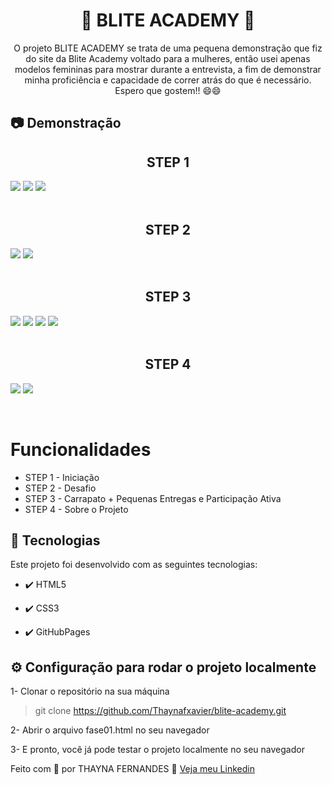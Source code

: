 <h1 align="center">🚀 BLITE ACADEMY 🚀</h1>

<p align="center">O projeto BLITE ACADEMY se trata de uma pequena demonstração que fiz do site da Blite Academy voltado para a mulheres, então usei apenas modelos femininas para mostrar durante a entrevista, a fim de demonstrar minha proficiência e capacidade de correr atrás do que é necessário. Espero que gostem!! 😄😄</p>

## :camera: Demonstração

<p align="center">
  <h2 align="center">STEP 1</h2>
  <img src="./git-img/step1/image2.jpeg">
  <img src="./git-img/step1/image1.jpeg">
  <img src="./git-img/step1/image3.jpeg"><br><br>

  <h2 align="center">STEP 2</h2>
  <img src="./git-img/step2/image1.jpeg">
  <img src="./git-img/step2/image2.jpeg"><br><br>

  
  <h2 align="center">STEP 3</h2>
  <img src="./git-img/step3/image1.jpeg">
  <img src="./git-img/step3/image2.jpeg">
  <img src="./git-img/step3/image3.jpeg">
  <img src="./git-img/step3/image4.jpeg"><br><br>

  <h2 align="center">STEP 4</h2>
  <img src="./git-img/step4/image1.jpeg">
  <img src="./git-img/step4/image2.jpeg"><br>
</p>
<br/>

# Funcionalidades

 - STEP 1 - Iniciação
 - STEP 2 - Desafio
 - STEP 3 - Carrapato + Pequenas Entregas e Participação Ativa
 - STEP 4 - Sobre o Projeto

## 🚀 Tecnologias

Este projeto foi desenvolvido com as seguintes tecnologias:

- ✔️ HTML5

- ✔️ CSS3

- ✔️ GitHubPages


## ⚙ Configuração para rodar o projeto localmente

1- Clonar o repositório na sua máquina
> git clone https://github.com/Thaynafxavier/blite-academy.git

2- Abrir o arquivo fase01.html no seu navegador

3- E pronto, você já pode testar o projeto localmente no seu navegador



Feito com 💜 por THAYNA FERNANDES 👋 [Veja meu Linkedin](https://www.linkedin.com/in/thaynafxavier/)
<br>
